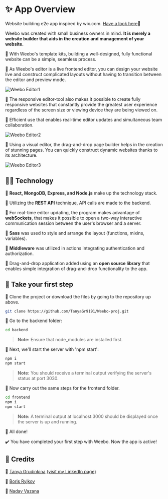 # ✨ App Overview

Website building e2e app inspired by wix.com. [Have a look here](https://weebo-proj.onrender.com/)🚩

Weebo was created with small business owners in mind. **It is merely a website builder that aids in the creation and management of your website.**

📌 With Weebo's template kits, building a well-designed, fully functional website can be a simple, seamless process.

📌 As Weebo's editor is a live frontend editor, you can design your website live and construct complicated layouts without having to transition between the editor and preview mode. 

![Weebo Editor1](https://res.cloudinary.com/dxwlsxl5s/image/upload/v1670663658/tnwgurqnqp8qamdebvt3.jpg)

📌 The responsive editor-tool also makes it possible to create fully responsive websites that constantly provide the greatest user experience regardless of the screen size or viewing device they are being viewed on.

📌 Efficient use that enables real-time editor updates and simultaneous team collaboration.

![Weebo Editor2](https://res.cloudinary.com/dxwlsxl5s/image/upload/v1670664324/aq1lzjazjcng81kj37af.jpg)

📌 Using a visual editor, the drag-and-drop page builder helps in the creation of stunning pages. You can quickly construct dynamic websites thanks to its architecture.

![Weebo Editor3](https://res.cloudinary.com/dxwlsxl5s/image/upload/v1670668357/bwn9ch0azaerjgof9nvs.jpg)

## 👩‍💻 Technology

🔸 **React, MongoDB, Express, and Node.js** make up the technology stack. 

🔸 Utilizing the **REST API** technique, API calls are made to the backend. 

🔸 For real-time editor updating, the program makes advantage of **webSockets**, that makes it possible to open a two-way interactive communication session between    the user's browser and a server.

🔸 **Sass** was used to style and arrange the layout (functions, mixins, variables).

🔸 **Middleware** was utilized in actions integrating authentication and authorization.

🔸 Drag-and-drop application added using an **open source library** that enables simple integration of drag-and-drop functionality to the app.

## 🐣 Take your first step

🔹 Clone the project or download the files by going to the repository up above.

```sh
git clone https://github.com/TanyaGr9191/Weebo-proj.git
```
🔹 Go to the backend folder:
```sh
cd backend
```

>**Note:** Ensure that node_modules are installed first.

🔹 Next, we'll start the server with 'npm start':
```sh
npm i
npm start
```
>**Note:** You should receive a terminal output verifying the server's status at port 3030.

🔹 Now carry out the same steps for the frontend folder.
```sh
cd frontend
npm i
npm start
```

>**Note:** A terminal output at localhost:3000 should be displayed once the server is up and running.

👏 All done! 

✔️ You have completed your first step with Weebo. Now the app is active!

## 👥 Credits

🌟 [Tanya Grudinkina](https://github.com/TanyaGr9191) [(visit my LinkedIn page)](https://www.linkedin.com/in/tanya-grudinkina-9b088a234/)

🌟 [Boris Ryjkov](https://github.com/BorisRy)

🌟 [Nadav Vazana](https://github.com/NadavVazana)
